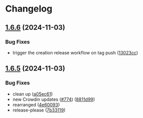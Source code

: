 # Changelog

## [1.6.6](https://github.com/mynaparrot/plugNmeet-client/compare/v1.6.5...v1.6.6) (2024-11-03)


### Bug Fixes

* trigger the creation release workflow on tag push ([13023cc](https://github.com/mynaparrot/plugNmeet-client/commit/13023cc1f1820db096f9e5bb39af377b32fc4d28))

## [1.6.5](https://github.com/mynaparrot/plugNmeet-client/compare/v1.6.4...v1.6.5) (2024-11-03)


### Bug Fixes

* clean up ([a05ec61](https://github.com/mynaparrot/plugNmeet-client/commit/a05ec61a5d3bd4fd89807802deb614308e7c20d1))
* new Crowdin updates ([#774](https://github.com/mynaparrot/plugNmeet-client/issues/774)) ([8811d99](https://github.com/mynaparrot/plugNmeet-client/commit/8811d998e9f65a3fb7dab1d90b1d6e106efaad35))
* rearranged ([4e60093](https://github.com/mynaparrot/plugNmeet-client/commit/4e600934d8aff44c5f1ffaa72c1800c7a324b542))
* release-please ([7b33119](https://github.com/mynaparrot/plugNmeet-client/commit/7b3311967a4fc0c939c5c483ee515d551503491f))
